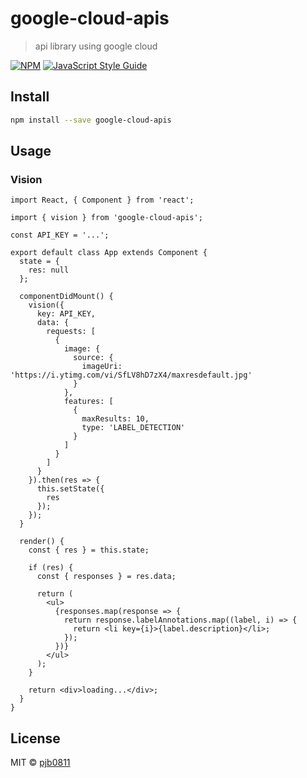 # google-cloud-apis

> api library using google cloud

[![NPM](https://img.shields.io/npm/v/google-cloud-apis.svg)](https://www.npmjs.com/package/google-cloud-apis) [![JavaScript Style Guide](https://img.shields.io/badge/code_style-standard-brightgreen.svg)](https://standardjs.com)

## Install

```bash
npm install --save google-cloud-apis
```

## Usage

### Vision

```tsx
import React, { Component } from 'react';

import { vision } from 'google-cloud-apis';

const API_KEY = '...';

export default class App extends Component {
  state = {
    res: null
  };

  componentDidMount() {
    vision({
      key: API_KEY,
      data: {
        requests: [
          {
            image: {
              source: {
                imageUri: 'https://i.ytimg.com/vi/SfLV8hD7zX4/maxresdefault.jpg'
              }
            },
            features: [
              {
                maxResults: 10,
                type: 'LABEL_DETECTION'
              }
            ]
          }
        ]
      }
    }).then(res => {
      this.setState({
        res
      });
    });
  }

  render() {
    const { res } = this.state;

    if (res) {
      const { responses } = res.data;

      return (
        <ul>
          {responses.map(response => {
            return response.labelAnnotations.map((label, i) => {
              return <li key={i}>{label.description}</li>;
            });
          })}
        </ul>
      );
    }

    return <div>loading...</div>;
  }
}
```

## License

MIT © [pjb0811](https://github.com/pjb0811)
